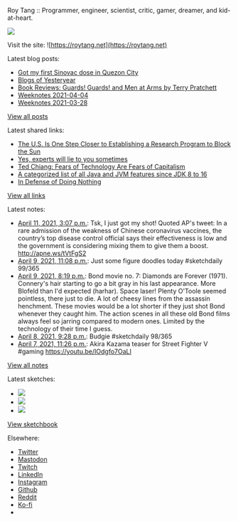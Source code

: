 Roy Tang :: Programmer, engineer, scientist, critic, gamer, dreamer, and kid-at-heart.

![](https://roytang.net/static/img/profile.jpg)

Visit the site: ![https://roytang.net](https://roytang.net)

Latest blog posts:

- [Got my first Sinovac dose in Quezon City](https://roytang.net/2021/04/first-sinovac-dose/)
- [Blogs of Yesteryear](https://roytang.net/2021/04/blogs-of-yesteryear/)
- [Book Reviews: Guards! Guards! and Men at Arms by Terry Pratchett](https://roytang.net/2021/04/discworld-city-watch/)
- [Weeknotes 2021-04-04](https://roytang.net/2021/04/weeknotes-2021-04-04/)
- [Weeknotes 2021-03-28](https://roytang.net/2021/03/weeknotes-2021-03-28/)

[View all posts](https://roytang.net/blog)

Latest shared links:

- [The U.S. Is One Step Closer to Establishing a Research Program to Block the Sun](https://roytang.net/2021/04/the-us-is-one-step-closer-to-establishing-a-research-program-to-block-the-sun/)
- [Yes, experts will lie to you sometimes](https://roytang.net/2021/04/yes-experts-will-lie-to-you-sometimes/)
- [Ted Chiang: Fears of Technology Are Fears of Capitalism](https://roytang.net/2021/04/ted-chiang-fears-of-technology-are-fears-of-capitalism/)
- [A categorized list of all Java and JVM features since JDK 8 to 16](https://roytang.net/2021/04/a-categorized-list-of-all-java-and-jvm-features-since-jdk-8-to-16/)
- [In Defense of Doing Nothing](https://roytang.net/2021/04/in-defense-of-doing-nothing/)

[View all links](https://roytang.net/links)

Latest notes:

- [April 11, 2021, 3:07 p.m.](https://roytang.net/2021/04/1381141954671517698/): Tsk, I just got my shot! Quoted AP&#x27;s tweet: In a rare admission of the weakness of Chinese coronavirus vaccines, the country’s top disease control official says their effectiveness is low and the government is considering mixing them to give them a boost. http://apne.ws/tVtFgS2
- [April 9, 2021, 11:08 p.m.](https://roytang.net/2021/04/1380538197004800004/): Just some figure doodles today #sketchdaily 99/365
- [April 9, 2021, 8:19 p.m.](https://roytang.net/2021/04/8fd56682f77942eb0badef9444d465a4/): Bond movie no. 7: Diamonds are Forever (1971). Connery&#x27;s hair starting to go a bit gray in his last appearance. More Blofeld than I&#x27;d expected (harhar). Space laser! Plenty O&#x27;Toole seemed pointless, there just to die. A lot of cheesy lines from the assassin henchment. These movies would be a lot shorter if they just shot Bond whenever they caught him. The action scenes in all these old Bond films always feel so jarring compared to modern ones. Limited by the technology of their time I guess.
- [April 8, 2021, 9:28 p.m.](https://roytang.net/2021/04/1380150652068716546/): Budgie #sketchdaily 98/365
- [April 7, 2021, 11:26 p.m.](https://roytang.net/2021/04/1379817866447347713/): Akira Kazama teaser for Street Fighter V #gaming https://youtu.be/IOdgfo7OaLI

[View all notes](https://roytang.net/notes)

Latest sketches:


- ![](https://roytang.net/media/cache/8f/9c/8f9cc7b1eebbf9e191059873076c9069.jpg)
- ![](https://roytang.net/media/cache/26/9f/269f17e21bea616529868fba1ad7cc60.jpg)
- ![](https://roytang.net/media/cache/2b/16/2b16faca271793bf29c923e68851e42f.jpg)

[View sketchbook](https://roytang.net/albums/sketchbook)


Elsewhere:

- [Twitter](https://twitter.com/roytang)
- [Mastodon](https://mastodon.technology/@roytang)
- [Twitch](https://twitch.tv/twitchyroy)
- [LinkedIn](https://www.linkedin.com/in/roytang)
- [Instagram](https://instagram.com/roytang0400)
- [Github](https://github.com/roytang)
- [Reddit](https://reddit.com/u/hungryroy)
- [Ko-fi](https://ko-fi.com/roytang)
- [](mailto:hello@roytang.net)